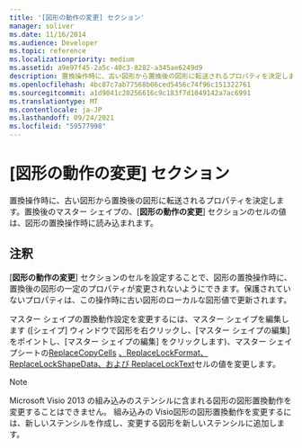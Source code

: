 ```yaml
---
title: '[図形の動作の変更] セクション'
manager: soliver
ms.date: 11/16/2014
ms.audience: Developer
ms.topic: reference
ms.localizationpriority: medium
ms.assetid: a9e97f45-2a5c-40c3-8282-a345ae6249d9
description: 置換操作時に、古い図形から置換後の図形に転送されるプロパティを決定します。置換後のマスター シェイプの、[図形の動作の変更] セクションのセルの値は、図形の置換操作時に読み込まれます。
ms.openlocfilehash: 4bc87c7ab77568b06ced5456c74f96c151322761
ms.sourcegitcommit: a1d9041c20256616c9c183f7d1049142a7ac6991
ms.translationtype: MT
ms.contentlocale: ja-JP
ms.lasthandoff: 09/24/2021
ms.locfileid: "59577998"
---
```

# <a name="change-shape-behavior-section"></a>[図形の動作の変更] セクション

置換操作時に、古い図形から置換後の図形に転送されるプロパティを決定します。置換後のマスター シェイプの、[**図形の動作の変更**] セクションのセルの値は、図形の置換操作時に読み込まれます。 
  
## <a name="remarks"></a>注釈

[**図形の動作の変更**] セクションのセルを設定することで、図形の置換操作時に、置換後の図形の一定のプロパティが変更されないようにできます。保護されていないプロパティは、この操作時に古い図形のローカルな図形値で更新されます。 
  
マスター シェイプの置換動作設定を変更するには、マスター シェイプを編集します ([シェイプ] ウィンドウで図形を右クリックし、[マスター シェイプの編集] をポイントし、[マスター シェイプの編集] をクリックします)、マスター シェイプシートの[ReplaceCopyCells](replacecopycells-cell-change-shape-behavior-section.md) [、ReplaceLockFormat、ReplaceLockShapeData、](replacelockformat-cell-change-shape-behavior-section.md)[および ReplaceLockText](replacelocktext-cell-change-shape-behavior-section.md)セルの値を変更します。  [](replacelockshapedata-cell-change-shape-behavior-section.md) 
  
> [!NOTE]
> Microsoft Visio 2013 の組み込みのステンシルに含まれる図形の図形置換動作を変更することはできません。 組み込みの Visio図形の図形置換動作を変更するには、新しいステンシルを作成し、変更する図形を新しいステンシルに追加します。 
  

